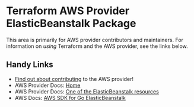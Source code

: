 # Terraform AWS Provider ElasticBeanstalk Package

This area is primarily for AWS provider contributors and maintainers. For information on _using_ Terraform and the AWS provider, see the links below.

## Handy Links

* [Find out about contributing](https://hashicorp.github.io/terraform-provider-aws/#contribute) to the AWS provider!
* AWS Provider Docs: [Home](https://registry.terraform.io/providers/hashicorp/aws/latest/docs)
* AWS Provider Docs: [One of the ElasticBeanstalk resources](https://registry.terraform.io/providers/hashicorp/aws/latest/docs/resources/elastic_beanstalk_application)
* AWS Docs: [AWS SDK for Go ElasticBeanstalk](https://docs.aws.amazon.com/sdk-for-go/api/service/elasticbeanstalk/)
